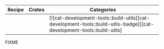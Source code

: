 | Recipe | Crates | Categories |
|--------|--------|------------|
|  |  | [![cat-development-tools::build-utils][cat-development-tools::build-utils-badge]][cat-development-tools::build-utils] |

<div class="hidden">
FIXME
</div>
